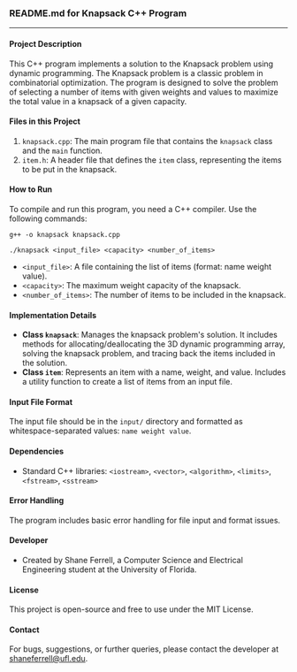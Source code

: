### README.md for Knapsack C++ Program

---

#### Project Description
This C++ program implements a solution to the Knapsack problem using dynamic programming. The Knapsack problem is a classic problem in combinatorial optimization. The program is designed to solve the problem of selecting a number of items with given weights and values to maximize the total value in a knapsack of a given capacity.

#### Files in this Project
1. `knapsack.cpp`: The main program file that contains the `knapsack` class and the `main` function.
2. `item.h`: A header file that defines the `item` class, representing the items to be put in the knapsack.

#### How to Run
To compile and run this program, you need a C++ compiler. Use the following commands:

``g++ -o knapsack knapsack.cpp``

``./knapsack <input_file> <capacity> <number_of_items>``

- `<input_file>`: A file containing the list of items (format: name weight value).
- `<capacity>`: The maximum weight capacity of the knapsack.
- `<number_of_items>`: The number of items to be included in the knapsack.

#### Implementation Details
- **Class `knapsack`**: Manages the knapsack problem's solution. It includes methods for allocating/deallocating the 3D dynamic programming array, solving the knapsack problem, and tracing back the items included in the solution.
- **Class `item`**: Represents an item with a name, weight, and value. Includes a utility function to create a list of items from an input file.

#### Input File Format
The input file should be in the `input/` directory and formatted as whitespace-separated values: `name weight value`.

#### Dependencies
- Standard C++ libraries: `<iostream>`, `<vector>`, `<algorithm>`, `<limits>`, `<fstream>`, `<sstream>`

#### Error Handling
The program includes basic error handling for file input and format issues.

#### Developer
- Created by Shane Ferrell, a Computer Science and Electrical Engineering student at the University of Florida.

#### License
This project is open-source and free to use under the MIT License.

#### Contact
For bugs, suggestions, or further queries, please contact the developer at shaneferrell@ufl.edu.
